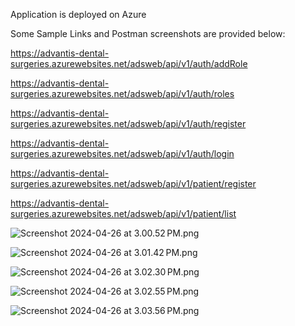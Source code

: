 Application is deployed on Azure

Some Sample Links and Postman screenshots are provided below:


https://advantis-dental-surgeries.azurewebsites.net/adsweb/api/v1/auth/addRole


https://advantis-dental-surgeries.azurewebsites.net/adsweb/api/v1/auth/roles


https://advantis-dental-surgeries.azurewebsites.net/adsweb/api/v1/auth/register


https://advantis-dental-surgeries.azurewebsites.net/adsweb/api/v1/auth/login


https://advantis-dental-surgeries.azurewebsites.net/adsweb/api/v1/patient/register


https://advantis-dental-surgeries.azurewebsites.net/adsweb/api/v1/patient/list


![Screenshot 2024-04-26 at 3.00.52 PM.png](screen%2FScreenshot%202024-04-26%20at%203.00.52%E2%80%AFPM.png)


![Screenshot 2024-04-26 at 3.01.42 PM.png](screen%2FScreenshot%202024-04-26%20at%203.01.42%E2%80%AFPM.png)



![Screenshot 2024-04-26 at 3.02.30 PM.png](screen%2FScreenshot%202024-04-26%20at%203.02.30%E2%80%AFPM.png)


![Screenshot 2024-04-26 at 3.02.55 PM.png](screen%2FScreenshot%202024-04-26%20at%203.02.55%E2%80%AFPM.png)


![Screenshot 2024-04-26 at 3.03.56 PM.png](screen%2FScreenshot%202024-04-26%20at%203.03.56%E2%80%AFPM.png)